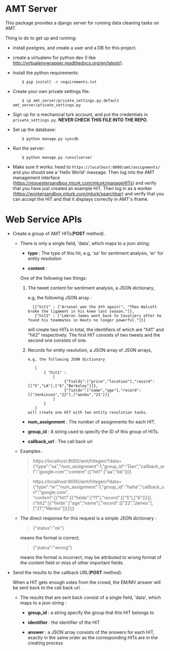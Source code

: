 AMT Server
==========

This package provides a django server for running data cleaning tasks on AMT

Thing to do to get up and running:

* install postgres, and create a user and a DB for this project.

* create a virtualenv for python dev (I like
  http://virtualenvwrapper.readthedocs.org/en/latest/).

* Install the python requirements:

          $ pip install -r requirements.txt

* Create your own private settings file:

          $ cp amt_server/private_settings.py.default amt_server/private_settings.py

* Sign up for a mechanical turk account, and put the credentials in
  `private_settings.py`. **NEVER CHECK THIS FILE INTO THE REPO.**

* Set up the database:

          $ python manage.py syncdb

* Run the server:

          $ python manage.py runsslserver

* Make sure it works: head to `https://localhost:8000/amt/assignments/` and you should
  see a 'Hello World' message. Then log into the AMT management interface
  (https://requestersandbox.mturk.com/mturk/manageHITs) and verify that you have
  just created an example HIT. Then log in as a worker
  (https://workersandbox.mturk.com/mturk/searchbar) and verify that you can
  accept the HIT and that it displays correctly in AMT's iframe.





Web Service APIs
=============
* Create a group of AMT HITs(**POST** method). 

  - There is only a single field, 'data', which maps to a json string:

    - **type** : The type of this hit, e.g, 'sa' for sentiment analysis, 'er' for entity resolution

    -  **content** :
    
      One of the following two things:
      
      1. The tweet content for sentiment analysis, a JSON dictionary, 
          
         e.g, the following JSON array :
          
               [{"hit1" : ["Arsenal won the 4th again!", "Theo Walcott broke the ligament in his knee last season."]}, 
                {"hit2" : ["Lebron James went back to Cavaliers after he found his teammates in Heats no longer powerful."]}]
           
         will create two HITs in total, the identifiers of which are "hit1" and "hit2" respectively. 
		 The first HIT consists of two tweets and the second one consists of one.
         
      2. Records for entity resolution, a JSON array of JSON arrays, 
         
             e.g, the following JSON dictionary
			 
                [
					{ "hit1" : 
						[
							 {"fields":["price","location"],"record":[["5","LA"],["6","Berkeley"]]}, 
							 {"fields":["name","age"],"record":[["Jenkinson","22"],["wenbo","21"]]}
						]
					}
                ]
             will create one HIT with two entity resolution tasks.
    
    -  **num_assignment** : The number of assignments for each HIT.
    
    -  **group_id** : A string used to specify the ID of this group of HITs.
    
    -  **callback_url** : The call back url

  - Examples : 
    > https://localhost:8000/amt/hitsgen/?data={"type":"sa","num_assignment":1,"group_id":"Dan","callback_url":"google.com","content":[{"hit1":["aa","bb"]}]}

	> https://localhost:8000/amt/hitsgen/?data={"type":"er","num_assignment":1,"group_id":"haha","callback_url":"google.com",	
	  "content":[{"hit1":[{"fields":["f1"],"record":[["5"],["6"]]}]},{"hit2":[{"fields":["age","name"],"record":[["22","James"],["21","Wenbo"]]}]}]}
	
  - The direct response for this request is a simple JSON dictionary :
     
    > {"status":"ok"}
    
    means the format is correct;
     
    > {"status":"wrong"}
    
    means the format is incorrect, may be attributed to wrong format of the content field or miss of other important fields.
  
  
* Send the results to the callback URL(**POST** method):
  
  When a HIT gets enough votes from the crowd, the EM/MV answer will be sent back to the call back url.
  
  - The results that are sent back consist of a single field, 'data', which maps to a json string :
    - **group_id** : a string specify the group that this HIT belongs to
    
	- **identifier** : the identifier of the HIT
	
    - **answer** : a JSON array consists of the answers for each HIT, exactly in the same order as the corresponding HITs are in the creating process
	